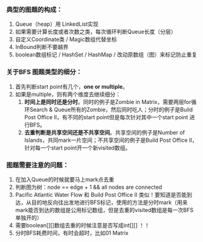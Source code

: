 ### **典型的图题的构成：**

1. Queue（heap）用 LinkedList实现
2. 如果需要计算长度或者次数之类，每次循环判断Queue长度（分层）
3. 自定义Coordinate类 / Magic数组代替坐标
4. InBound判断不要越界
5. boolean数组标记 / HashSet / HashMap / 改动原数组（图）来标记防止重复

### 关于BFS 图题类型的细分：

1. 首先判断start point有几个，**one or multiple**。
2. 如果是multiple，则有两个维度去继续细分：
   1. **时间上是同时还是分时**。同时的例子是Zombie in Matrix，需要两层for循环Search & Queue所有的Zombie，然后同时吃人；分时的例子是Build Post Office II，有不同的start point但是每次针对其中一个start point 进行BFS。
   2. **去重判断是共享空间还是不共享空间**。共享空间的例子是Number of Islands，共同mark一片空间；不共享空间的例子是Build Post Office II，针对每一个start point开一个新visited数组。

### 图题需要注意的问题：

1. 在加入Queue的时候就要马上mark点去重
2. 判断图为树：node == edge + 1 && all nodes are connected
3. Pacific Atlantic Water Flow 和 Build Post Office II 类似！要知道是否能到达，从目的地反向往出发地进行BFS标记，使用的方法是分时mark（用来mark能否到达的数组是公用标记数组，但是去重的visited数组是每一次BFS单独开的）
4. 需要boolean\[\]\[\]数组去重的时候注意是否写成int\[\]\[\] ！！
5. 分时BFS耗费时间，有时会超时，比如01 Matrix



